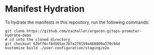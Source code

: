# Manifest Hydration

To hydrate the manifests in this repository, run the following commands:

```shell
git clone https://github.com/zachaller/argocon-gitops-promoter-hydrate-demo
# cd into the cloned directory
git checkout 63bff6cf8d565ac767a278159a468809a370c94d
kustomize build ./user-configuration/staging/e2e
```
